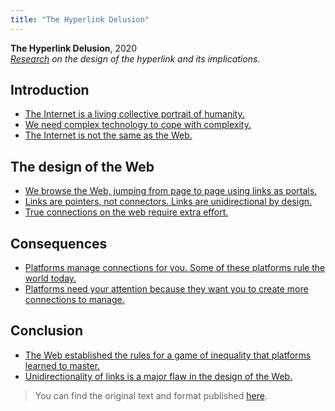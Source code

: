 ```yaml
---
title: "The Hyperlink Delusion"
---
```

**The Hyperlink Delusion**, 2020  
*[Research](202103120337) on the design of the hyperlink and its implications.*

## Introduction

- [The Internet is a living collective portrait of humanity.](202003091152)
- [We need complex technology to cope with complexity.](202003091153)
- [The Internet is not the same as the Web.](202003091154)

## The design of the Web

- [We browse the Web, jumping from page to page using links as portals.](202003091155)
- [Links are pointers, not connectors. Links are unidirectional by design.](202003091156)
- [True connections on the web require extra effort.](202003091157)

## Consequences

- [Platforms manage connections for you. Some of these platforms rule the world today.](202003091158)
- [Platforms need your attention because they want you to create more connections to manage.](202003091159)

## Conclusion

- [The Web established the rules for a game of inequality that platforms learned to master.](202003091200)
- [Unidirectionality of links is a major flaw in the design of the Web.](202003091201)

>You can find the original text and format published [here](https://danielarmengolaltayo.github.io/hyperlink/index.html).